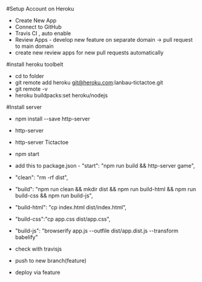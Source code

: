 #Setup Account on Heroku
- Create New App
- Connect to GitHub
- Travis CI , auto enable
-  Review Apps - develop new feature on separate domain -> pull request to main domain
- create new review apps for new pull requests automatically

#install heroku toolbelt
- cd to folder
- git remote add heroku git@heroku.com:lanbau-tictactoe.git
- git remote -v
- heroku buildpacks:set heroku/nodejs

#Install server
- npm install --save http-server
- http-server
- http-server Tictactoe
- npm start


- add this to package.json - "start": "npm run build && http-server game",
- "clean": "rm -rf dist",
- "build": "npm run clean && mkdir dist && npm run build-html && npm run build-css && npm run build-js",
- "build-html": "cp index.html dist/index.html",
- "build-css":"cp app.css dist/app.css",
- "build-js": "browserify app.js --outfile dist/app.dist.js --transform babelify"

- check with travisjs
- push to new branch(feature)
- deploy via feature
